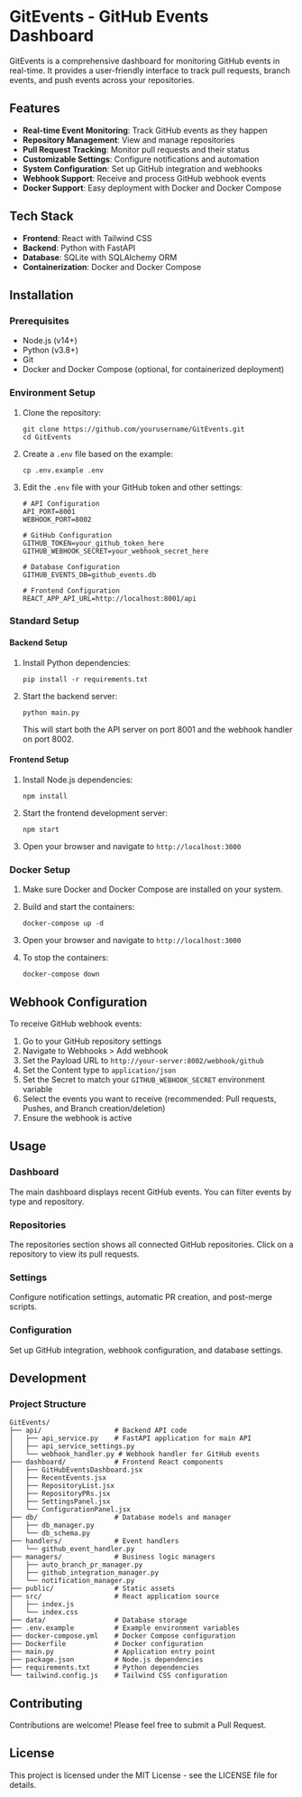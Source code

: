 # GitEvents - GitHub Events Dashboard

GitEvents is a comprehensive dashboard for monitoring GitHub events in real-time. It provides a user-friendly interface to track pull requests, branch events, and push events across your repositories.

## Features

- **Real-time Event Monitoring**: Track GitHub events as they happen
- **Repository Management**: View and manage repositories
- **Pull Request Tracking**: Monitor pull requests and their status
- **Customizable Settings**: Configure notifications and automation
- **System Configuration**: Set up GitHub integration and webhooks
- **Webhook Support**: Receive and process GitHub webhook events
- **Docker Support**: Easy deployment with Docker and Docker Compose

## Tech Stack

- **Frontend**: React with Tailwind CSS
- **Backend**: Python with FastAPI
- **Database**: SQLite with SQLAlchemy ORM
- **Containerization**: Docker and Docker Compose

## Installation

### Prerequisites

- Node.js (v14+)
- Python (v3.8+)
- Git
- Docker and Docker Compose (optional, for containerized deployment)

### Environment Setup

1. Clone the repository:
   ```
   git clone https://github.com/yourusername/GitEvents.git
   cd GitEvents
   ```

2. Create a `.env` file based on the example:
   ```
   cp .env.example .env
   ```

3. Edit the `.env` file with your GitHub token and other settings:
   ```
   # API Configuration
   API_PORT=8001
   WEBHOOK_PORT=8002

   # GitHub Configuration
   GITHUB_TOKEN=your_github_token_here
   GITHUB_WEBHOOK_SECRET=your_webhook_secret_here

   # Database Configuration
   GITHUB_EVENTS_DB=github_events.db

   # Frontend Configuration
   REACT_APP_API_URL=http://localhost:8001/api
   ```

### Standard Setup

#### Backend Setup

1. Install Python dependencies:
   ```
   pip install -r requirements.txt
   ```

2. Start the backend server:
   ```
   python main.py
   ```

   This will start both the API server on port 8001 and the webhook handler on port 8002.

#### Frontend Setup

1. Install Node.js dependencies:
   ```
   npm install
   ```

2. Start the frontend development server:
   ```
   npm start
   ```

3. Open your browser and navigate to `http://localhost:3000`

### Docker Setup

1. Make sure Docker and Docker Compose are installed on your system.

2. Build and start the containers:
   ```
   docker-compose up -d
   ```

3. Open your browser and navigate to `http://localhost:3000`

4. To stop the containers:
   ```
   docker-compose down
   ```

## Webhook Configuration

To receive GitHub webhook events:

1. Go to your GitHub repository settings
2. Navigate to Webhooks > Add webhook
3. Set the Payload URL to `http://your-server:8002/webhook/github`
4. Set the Content type to `application/json`
5. Set the Secret to match your `GITHUB_WEBHOOK_SECRET` environment variable
6. Select the events you want to receive (recommended: Pull requests, Pushes, and Branch creation/deletion)
7. Ensure the webhook is active

## Usage

### Dashboard

The main dashboard displays recent GitHub events. You can filter events by type and repository.

### Repositories

The repositories section shows all connected GitHub repositories. Click on a repository to view its pull requests.

### Settings

Configure notification settings, automatic PR creation, and post-merge scripts.

### Configuration

Set up GitHub integration, webhook configuration, and database settings.

## Development

### Project Structure

```
GitEvents/
├── api/                  # Backend API code
│   ├── api_service.py    # FastAPI application for main API
│   ├── api_service_settings.py
│   └── webhook_handler.py # Webhook handler for GitHub events
├── dashboard/            # Frontend React components
│   ├── GitHubEventsDashboard.jsx
│   ├── RecentEvents.jsx
│   ├── RepositoryList.jsx
│   ├── RepositoryPRs.jsx
│   ├── SettingsPanel.jsx
│   └── ConfigurationPanel.jsx
├── db/                   # Database models and manager
│   ├── db_manager.py
│   └── db_schema.py
├── handlers/             # Event handlers
│   └── github_event_handler.py
├── managers/             # Business logic managers
│   ├── auto_branch_pr_manager.py
│   ├── github_integration_manager.py
│   └── notification_manager.py
├── public/               # Static assets
├── src/                  # React application source
│   ├── index.js
│   └── index.css
├── data/                 # Database storage
├── .env.example          # Example environment variables
├── docker-compose.yml    # Docker Compose configuration
├── Dockerfile            # Docker configuration
├── main.py               # Application entry point
├── package.json          # Node.js dependencies
├── requirements.txt      # Python dependencies
└── tailwind.config.js    # Tailwind CSS configuration
```

## Contributing

Contributions are welcome! Please feel free to submit a Pull Request.

## License

This project is licensed under the MIT License - see the LICENSE file for details.
